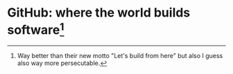# GitHub: where the world builds software[^motto]


[^motto]: Way better than their new motto "Let's build from here" but also I guess also way more persecutable.
